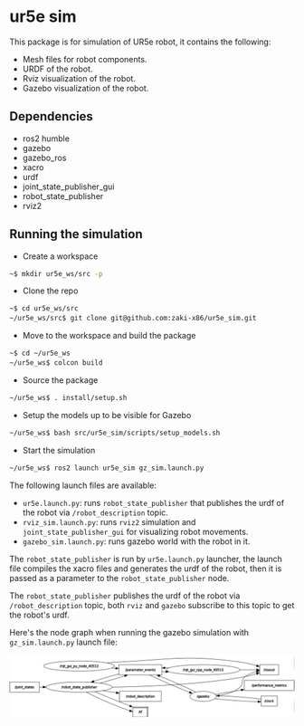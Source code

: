 # ur5e sim

This package is for simulation of UR5e robot, it contains the following:

- Mesh files for robot components.
- URDF of the robot.
- Rviz visualization of the robot.
- Gazebo visualization of the robot.

## Dependencies

- ros2 humble
- gazebo
- gazebo_ros
- xacro
- urdf
- joint_state_publisher_gui
- robot_state_publisher
- rviz2

## Running the simulation

- Create a workspace

```bash
~$ mkdir ur5e_ws/src -p
```

- Clone the repo

```bash
~$ cd ur5e_ws/src
~/ur5e_ws/src$ git clone git@github.com:zaki-x86/ur5e_sim.git
```

- Move to the workspace and build the package

```bash
~$ cd ~/ur5e_ws
~/ur5e_ws$ colcon build
```

- Source the package

```bash
~/ur5e_ws$ . install/setup.sh
```

- Setup the models up to be visible for Gazebo

```bash
~/ur5e_ws$ bash src/ur5e_sim/scripts/setup_models.sh
```

- Start the simulation

```bash
~/ur5e_ws$ ros2 launch ur5e_sim gz_sim.launch.py
```


The following launch files are available:

- `ur5e.launch.py`: runs `robot_state_publisher` that publishes the urdf of the robot via `/robot_description` topic.
- `rviz_sim.launch.py`: runs `rviz2` simulation and `joint_state_publisher_gui` for visualizing robot movements.
- `gazebo_sim.launch.py`: runs gazebo world with the robot in it. 

The `robot_state_publisher` is run by `ur5e.launch.py` launcher, the launch file compiles the xacro files and generates the urdf of the robot, then it is passed as a parameter to the `robot_state_publisher` node.

The `robot_state_publisher` publishes the urdf of the robot via `/robot_description` topic, both `rviz` and `gazebo` subscribe to this topic to get the robot's urdf.

Here's the node graph when running the gazebo simulation with `gz_sim.launch.py` launch file:

![](docs/gz_sim_rqt.png)
